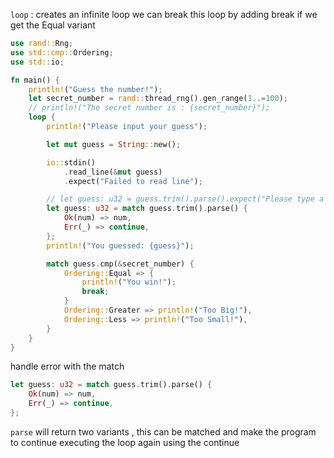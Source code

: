 `loop` : creates an infinite loop
we can break this loop by adding break if we get the Equal variant

```rust
use rand::Rng;
use std::cmp::Ordering;
use std::io;

fn main() {
    println!("Guess the number!");
    let secret_number = rand::thread_rng().gen_range(1..=100);
    // println!("The secret number is : {secret_number}");
    loop {
        println!("Please input your guess");

        let mut guess = String::new();

        io::stdin()
            .read_line(&mut guess)
            .expect("Failed to read line");

        // let guess: u32 = guess.trim().parse().expect("Please type a number");
        let guess: u32 = match guess.trim().parse() {
            Ok(num) => num,
            Err(_) => continue,
        };
        println!("You guessed: {guess}");

        match guess.cmp(&secret_number) {
            Ordering::Equal => {
                println!("You win!");
                break;
            }
            Ordering::Greater => println!("Too Big!"),
            Ordering::Less => println!("Too Small!"),
        }
    }
}
```

handle error with the match

```rust
let guess: u32 = match guess.trim().parse() {
	Ok(num) => num,
	Err(_) => continue,
};
```

`parse` will return two variants , this can be matched and make the program to continue executing the loop again using the continue